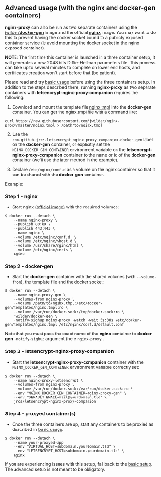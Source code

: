 ## Advanced usage (with the nginx and docker-gen containers)

**nginx-proxy** can also be run as two separate containers using the [jwilder/**docker-gen**](https://github.com/jwilder/docker-gen) image and the official [**nginx**](https://hub.docker.com/_/nginx/) image. You may want to do this to prevent having the docker socket bound to a publicly exposed container service (ie avoid mounting the docker socket in the nginx exposed container).

**NOTE**: The first time this container is launched in a three container setup, it will generates a new 2048 bits Diffie-Hellman parameters file. This process can take up to several minutes to complete on lower end hosts, and certificates creation won't start before that (be patient).

Please read and try [basic usage](./Basic-usage.md) before using the three containers setup. In addition to the steps described there, running **nginx-proxy** as two separate containers with **letsencrypt-nginx-proxy-companion** requires the following:

1) Download and mount the template file [nginx.tmpl](https://github.com/jwilder/nginx-proxy/blob/master/nginx.tmpl) into the **docker-gen** container. You can get the nginx.tmpl file with a command like:

```
curl https://raw.githubusercontent.com/jwilder/nginx-proxy/master/nginx.tmpl > /path/to/nginx.tmpl
```

2) Use the `com.github.jrcs.letsencrypt_nginx_proxy_companion.docker_gen` label on the **docker-gen** container, or explicitly set the `NGINX_DOCKER_GEN_CONTAINER` environment variable on the **letsencrypt-nginx-proxy-companion** container to the name or id of the **docker-gen** container (we'll use the later method in the example).

3) Declare `/etc/nginx/conf.d` as a volume on the nginx container so that it can be shared with the **docker-gen** container.

Example:

### Step 1 - nginx

* Start nginx [(official image)](https://hub.docker.com/_/nginx/) with the required volumes:

```shell
$ docker run --detach \
    --name nginx-proxy \
    --publish 80:80 \
    --publish 443:443 \
    --name nginx \
    --volume /etc/nginx/conf.d  \
    --volume /etc/nginx/vhost.d \
    --volume /usr/share/nginx/html \
    --volume /etc/nginx/certs \
    nginx
```

### Step 2 - docker-gen

* Start the **docker-gen** container with the shared volumes (with `--volume-from`), the template file and the docker socket:

```shell
$ docker run --detach \
    --name nginx-proxy-gen \
    --volumes-from nginx-proxy \
    --volume /path/to/nginx.tmpl:/etc/docker-gen/templates/nginx.tmpl:ro \
    --volume /var/run/docker.sock:/tmp/docker.sock:ro \
    jwilder/docker-gen \
    -notify-sighup nginx-proxy -watch -wait 5s:30s /etc/docker-gen/templates/nginx.tmpl /etc/nginx/conf.d/default.conf
```

Note that you must pass the exact name of the **nginx** container to **docker-gen** `-notify-sighup` argument (here `nginx-proxy`).


### Step 3 - letsencrypt-nginx-proxy-companion

* Start the **letsencrypt-nginx-proxy-companion** container with the `NGINX_DOCKER_GEN_CONTAINER` environment variable correctly set:

```shell
$ docker run --detach \
    --name nginx-proxy-letsencrypt \
    --volumes-from nginx-proxy \
    --volume /var/run/docker.sock:/var/run/docker.sock:ro \
    --env "NGINX_DOCKER_GEN_CONTAINER=nginx-proxy-gen" \
    --env "DEFAULT_EMAIL=mail@yourdomain.tld" \
    jrcs/letsencrypt-nginx-proxy-companion
```

### Step 4 - proxyed container(s)

* Once the three containers are up, start any containers to be proxied as described in [basic usage](./Basic-usage.md).

```shell
$ docker run --detach \
    --name your-proxyed-app
    --env "VIRTUAL_HOST=subdomain.yourdomain.tld" \
    --env "LETSENCRYPT_HOST=subdomain.yourdomain.tld" \
    nginx
```

If you are experiencing issues with this setup, fall back to the [basic setup](./Basic-usage.md). The advanced setup is not meant to be obligatory.
